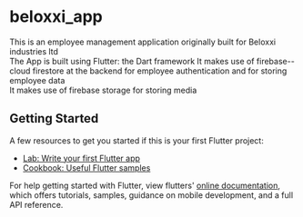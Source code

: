 # beloxxi_app

This is an employee management application originally built for Beloxxi industries ltd  
The App is built using Flutter: the Dart framework 
It makes use of firebase--cloud firestore at the backend for employee authentication and for storing employee data  
It makes use of firebase storage for storing media  

## Getting Started

A few resources to get you started if this is your first Flutter project:

- [Lab: Write your first Flutter app](https://flutter.dev/docs/get-started/codelab)
- [Cookbook: Useful Flutter samples](https://flutter.dev/docs/cookbook)

For help getting started with Flutter, view flutters'
[online documentation](https://flutter.dev/docs), which offers tutorials,
samples, guidance on mobile development, and a full API reference.
